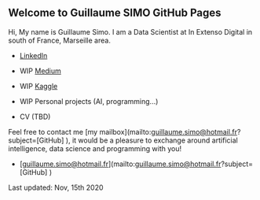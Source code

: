## Welcome to Guillaume SIMO GitHub Pages

Hi, 
My name is Guillaume Simo. I am a Data Scientist at In Extenso Digital in south of France, Marseille area.


* [LinkedIn](https://www.linkedin.com/in/guillaume-simo-b16b94123/)

* WIP [Medium](https://medium.com/@guillaume.simo)

* WIP [Kaggle](https://www.kaggle.com/guillaumes)

* WIP Personal projects (AI, programming...)

* CV (TBD)

Feel free to contact me [my mailbox](mailto:guillaume.simo@hotmail.fr?subject=[GitHub] <your-subject>), it would be a pleasure to exchange around artificial intelligence, data science and programming with you!


* [guillaume.simo@hotmail.fr](mailto:guillaume.simo@hotmail.fr?subject=[GitHub] <your-subject>)

Last updated: Nov, 15th 2020
